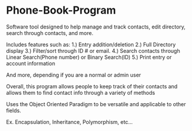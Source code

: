 
# Phone-Book-Program

Software tool designed to help manage and track contacts, edit directory, search through contacts, and more.

Includes features such as:
1.) Entry addition/deletion
2.) Full Directory display
3.) Filter/sort through ID # or email.
4.) Search contacts through Linear Search(Phone number) or Binary Search(ID)
5.) Print entry or account information

And more, depending if you are a normal or admin user


Overall, this program allows people to keep track of their contacts and allows them to find contact info through a variety of methods

Uses the Object Oriented Paradigm to be versatile and applicable to other fields.

Ex. Encapsulation, Inheritance, Polymorphism, etc...
